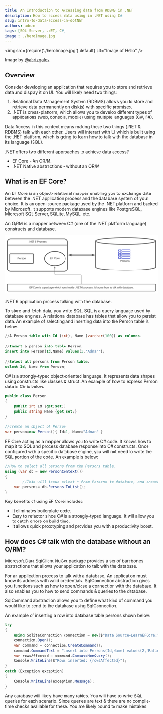 ```yaml
---
title: An Introduction to Accessing data from RDBMS in .NET
description: How to access data using in .NET using C#
slug: intro-to-data-access-in-dotNET
authors: adnan
tags: [SQL Server, .NET, C#]
image : ./heroImage.jpg
---
```

<head>
  <meta name="og:image" content="{require('./heroImage.jpg').default}" />
</head>

<img
src={require('./heroImage.jpg').default}
alt="Image of Hello"
/>

Image by [@abrizgalov](https://unsplash.com/@abrizgalov)

## Overview 
Consider developing an application that requires you to store and retrieve data and display it on UI. You will likely need two things:

1. Relational Data Management System (RDBMS) allows you to store and retrieve data permanently on disk(s) with specific [promises](https://en.wikipedia.org/wiki/ACID).
2. .NET is cross-platform, which allows you to develop different types of applications (web, console, mobile) using multiple languages (C#, F#).

Data Access in this context means making these two things (.NET & RDBMS) talk with each other. Users will interact with UI which is built using the .NET platform, which is going to learn how to talk with the database in its language (SQL).

.NET offers two different approaches to achieve data access?

- EF Core - An OR/M.
- .NET Native abstractions - without an OR/M

<!--truncate-->

## What is an EF Core?

An EF Core is an object-relational mapper enabling you to exchange data between the .NET application process and the database system of your choice. It is an open-source package used by the .NET platform and backed by Microsoft. It supports modern database engines like PostgreSQL, Microsoft SQL Server, SQLite, MySQL, etc.

An O/RM is a mapper between C# (one of the .NET platform language) constructs and database.

![.NET 6 application process talking with the database.](./NET_6_Process_Talking_with_Database.svg)



.NET 6 application process talking with the database.

To store and fetch data, you write SQL. SQL is a query language used by database engines. A relational database has tables that allow you to persist data. An example of selecting and inserting data into the Person table is below.

```sql
//A Person table with Id (int), Name (varchar(100)) as columns.

//Insert a person into table Person.
insert into Person(Id,Name) values(1,'Adnan');

//Select all persons from Person table.
select Id, Name from Person;
```

C# is a strongly-typed object-oriented language. It represents data shapes using constructs like classes & struct. An example of how to express Person data in C# is below.

```csharp
public class Person 
{
	public int Id {get;set;}
	public string Name {get;set;}
}

//create an object of Person
var person=new Person(){ Id=1, Name="Adnan" }
```

EF Core acting as a mapper allows you to write C# code. It knows how to map it to SQL and process database response into C# constructs. Once configured with a specific database engine, you will not need to write the SQL portion of the code. An example is below:

```csharp
//How to select all persons from the Persons table.
using (var db = new PersonContext())
{
		//This will issue select * from Persons to database, and create list of persons
    var persons= db.Persons.ToList();
}
```

Key benefits of using EF Core includes:

- It eliminates boilerplate code.
- Easy to refactor since C# is a strongly-typed language. It will allow you to catch errors on build time.
- It allows quick prototyping and provides you with a productivity boost.

## How does C# talk with the database without an O/RM?

Microsoft.Data.SqlClient NuGet package provides a set of barebones abstractions that allows your application to talk with the database.

For an application process to talk with a database, An application must know its address with valid credentials. SqlConnection abstraction gives you functions such as how to open/close a connection with the database. It also enables you to how to send commands & queries to the database.

SqlCommand abstraction allows you to define what kind of command you would like to send to the database using SqlConnection.

An example of inserting a row into database table persons shown below:

```csharp
try
{
    using SqliteConnection connection = new($"Data Source=LearnEFCore;");
    connection.Open();
    var command = connection.CreateCommand();
    command.CommandText = "insert into Persons(Id,Name) values(2,'Rafiq')";
    var rowsAffected = command.ExecuteNonQuery();
    Console.WriteLine($"Rows inserted: {rowsAffected}");
}
catch (Exception exception)
{
    Console.WriteLine(exception.Message);
}
```

Any database will likely have many tables. You will have to write SQL queries for each scenario. Since queries are text & there are no compile-time checks available for these. You are likely bound to make mistakes.
